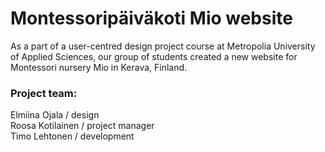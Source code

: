 # Montessoripäiväkoti Mio website

As a part of a user-centred design project course at Metropolia University of Applied Sciences, our group of students created a new website for Montessori nursery Mio in Kerava, Finland. 

### Project team:

Elmiina Ojala / design<br>
Roosa Kotilainen / project manager<br>
Timo Lehtonen / development
